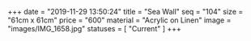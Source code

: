 +++
date = "2019-11-29 13:50:24"
title = "Sea Wall"
seq = "104"
size = "61cm x 61cm"
price = "600"
material = "Acrylic on Linen"
image = "images/IMG_1658.jpg"
statuses = [ "Current" ]
+++

